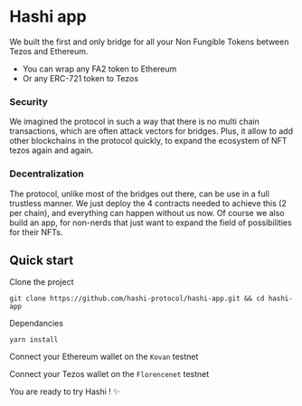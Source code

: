 # Hashi app

We built the first and only bridge for all your Non Fungible Tokens between Tezos and Ethereum. 

- You can wrap any FA2 token to Ethereum
- Or any ERC-721 token to Tezos

### Security

We imagined the protocol in such a way that there is no multi chain transactions, which are often attack vectors for bridges. Plus, it allow to add other blockchains in the protocol quickly, to expand the ecosystem of NFT tezos again and again.

### Decentralization

The protocol, unlike most of the bridges out there, can be use in a full trustless manner. We just deploy the 4 contracts needed to achieve this (2 per chain), and everything can happen without us now. Of course we also build an app, for non-nerds that just want to expand the field of possibilities for their NFTs.

## Quick start

Clone the project 
```
git clone https://github.com/hashi-protocol/hashi-app.git && cd hashi-app
```

Dependancies
```
yarn install
```

Connect your Ethereum wallet on the `Kovan` testnet

Connect your Tezos wallet on the `Florencenet` testnet

You are ready to try Hashi ! ✨
